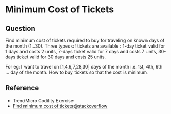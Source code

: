 # Minimum Cost of Tickets

## Question

Find minimum cost of tickets required to buy for traveling on known days of the month (1...30). Three types of tickets are available : 1-day ticket valid for 1 days and costs 2 units, 7-days ticket valid for 7 days and costs 7 units, 30-days ticket valid for 30 days and costs 25 units.

For eg: I want to travel on [1,4,6,7,28,30] days of the month i.e. 1st, 4th, 6th ... day of the month. How to buy tickets so that the cost is minimum.

## Reference

* TrendMicro Codility Exercise
* [Find minimum cost of tickets@stackoverflow](https://stackoverflow.com/questions/40559246/find-minimum-cost-of-tickets)